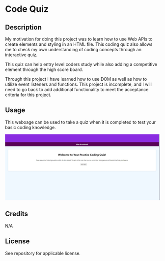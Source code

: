 # Code Quiz

## Description

My motivation for doing this project was to learn how to use Web APIs to create elements and styling in an HTML file. This coding quiz also allows me to check my own understanding of coding concepts through an interactive quiz.

This quiz can help entry level coders study while also adding a competitive element through the high score board.

Through this project I have learned how to use DOM as well as how to utilize event listeners and functions. This project is incomplete, and I will need to go back to add additional functionality to meet the acceptance criteria for this project.

## Usage

This weboage can be used to take a quiz when it is completed to test your basic coding knowledge.

![Coding Quiz Screenshot](./assets/images/MockUp.jpg)

## Credits

N/A

## License

See repository for applicable license.